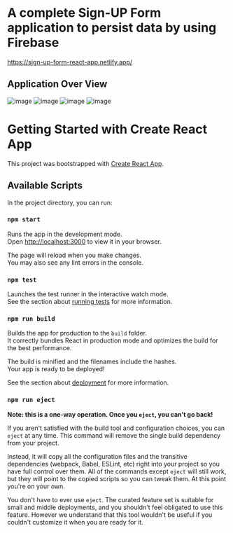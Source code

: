 # A complete Sign-UP Form application to persist data by using Firebase
https://sign-up-form-react-app.netlify.app/

## Application Over View
![image](https://user-images.githubusercontent.com/77512256/224213292-a1b18cd6-0458-447f-b126-00dfe27c3695.png)
![image](https://user-images.githubusercontent.com/77512256/224213413-1da4d204-7927-46da-b539-adf8564fee68.png)
![image](https://user-images.githubusercontent.com/77512256/224213524-c44cffa9-7f57-4f43-b0ae-76a249d57411.png)
![image](https://user-images.githubusercontent.com/77512256/224213610-564af853-f575-461a-898a-3cccce0fe25d.png)

# Getting Started with Create React App

This project was bootstrapped with [Create React App](https://github.com/facebook/create-react-app).

## Available Scripts

In the project directory, you can run:

### `npm start`

Runs the app in the development mode.\
Open [http://localhost:3000](http://localhost:3000) to view it in your browser.

The page will reload when you make changes.\
You may also see any lint errors in the console.

### `npm test`

Launches the test runner in the interactive watch mode.\
See the section about [running tests](https://facebook.github.io/create-react-app/docs/running-tests) for more information.

### `npm run build`

Builds the app for production to the `build` folder.\
It correctly bundles React in production mode and optimizes the build for the best performance.

The build is minified and the filenames include the hashes.\
Your app is ready to be deployed!

See the section about [deployment](https://facebook.github.io/create-react-app/docs/deployment) for more information.

### `npm run eject`

**Note: this is a one-way operation. Once you `eject`, you can't go back!**

If you aren't satisfied with the build tool and configuration choices, you can `eject` at any time. This command will remove the single build dependency from your project.

Instead, it will copy all the configuration files and the transitive dependencies (webpack, Babel, ESLint, etc) right into your project so you have full control over them. All of the commands except `eject` will still work, but they will point to the copied scripts so you can tweak them. At this point you're on your own.

You don't have to ever use `eject`. The curated feature set is suitable for small and middle deployments, and you shouldn't feel obligated to use this feature. However we understand that this tool wouldn't be useful if you couldn't customize it when you are ready for it.
